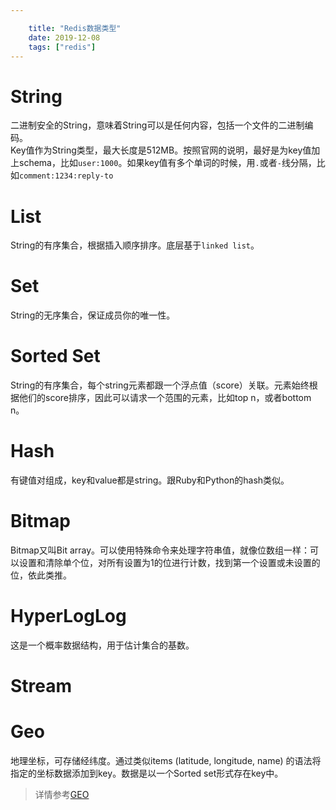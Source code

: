 ```yaml
---

    title: "Redis数据类型"
    date: 2019-12-08
    tags: ["redis"]
---
```


# String
二进制安全的String，意味着String可以是任何内容，包括一个文件的二进制编码。  
Key值作为String类型，最大长度是512MB。按照官网的说明，最好是为key值加上schema，比如`user:1000`。如果key值有多个单词的时候，用`.`或者`-`线分隔，比如`comment:1234:reply-to`

# List
String的有序集合，根据插入顺序排序。底层基于`linked list`。  

# Set
String的无序集合，保证成员你的唯一性。

# Sorted Set
String的有序集合，每个string元素都跟一个浮点值（score）关联。元素始终根据他们的score排序，因此可以请求一个范围的元素，比如top n，或者bottom n。

# Hash
有键值对组成，key和value都是string。跟Ruby和Python的hash类似。

# Bitmap
Bitmap又叫Bit array。可以使用特殊命令来处理字符串值，就像位数组一样：可以设置和清除单个位，对所有设置为1的位进行计数，找到第一个设置或未设置的位，依此类推。

# HyperLogLog
这是一个概率数据结构，用于估计集合的基数。

# Stream

# Geo
地理坐标，可存储经纬度。通过类似items (latitude, longitude, name) 的语法将指定的坐标数据添加到key。数据是以一个Sorted set形式存在key中。  
> 详情参考[GEO](https://redis.io/commands/geoadd)